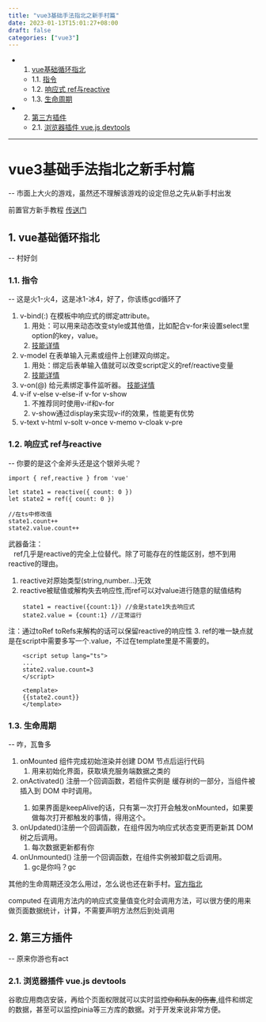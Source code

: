 ```yaml
---
title: "vue3基础手法指北之新手村篇"
date: 2023-01-13T15:01:27+08:00
draft: false
categories: ["vue3"]
---
```


<!-- vscode-markdown-toc -->
* 1. [vue基础循环指北](#vue)
	* 1.1. [指令](#)
	* 1.2. [响应式 ref与reactive](#refreactive)
	* 1.3. [生命周期](#-1)
* 2. [第三方插件](#-1)
	* 2.1. [浏览器插件 vue.js devtools](#vue.jsdevtools)

<!-- vscode-markdown-toc-config
	numbering=true
	autoSave=true
	/vscode-markdown-toc-config -->
<!-- /vscode-markdown-toc -->

<!-- 
    command+shift+p 
    generate TOC for md
-->

-----
# vue3基础手法指北之新手村篇
-- 市面上大火的游戏，虽然还不理解该游戏的设定但总之先从新手村出发

前置官方新手教程 [传送门](https://cn.vuejs.org/tutorial/#step-1)  

##  1. <a name='vue'></a>vue基础循环指北
-- 村好剑
###  1.1. <a name=''></a>指令
-- 这是火1-火4，这是冰1-冰4，好了，你该练gcd循环了
1. v-bind(:) 在模板中响应式的绑定attribute。  
   1. 用处：可以用来动态改变style或其他值，比如配合v-for来设置select里option的key，value。 
   2. [技能详情](https://cn.vuejs.org/api/built-in-directives.html#v-bind)
2. v-model 在表单输入元素或组件上创建双向绑定。
   1. 用处：绑定后表单输入值就可以改变script定义的ref/reactive变量
   2. [技能详情](https://cn.vuejs.org/api/built-in-directives.html#v-model)
3. v-on(@) 给元素绑定事件监听器。 [技能详情](https://cn.vuejs.org/api/built-in-directives.html#v-on)
4. v-if v-else v-else-if v-for v-show
   1. 不推荐同时使用v-if和v-for
   2. v-show通过display来实现v-if的效果，性能更有优势
5. v-text v-html v-solt v-once v-memo v-cloak v-pre

###  1.2. <a name='refreactive'></a>响应式 ref与reactive
-- 你要的是这个金斧头还是这个银斧头呢？  

    import { ref,reactive } from 'vue'

    let state1 = reactive({ count: 0 })  
    let state2 = ref({ count: 0 })  

    //在ts中修改值
    state1.count++ 
    state2.value.count++

武器备注：  
&ensp; ref几乎是reactive的完全上位替代。除了可能存在的性能区别，想不到用reactive的理由。  
1. reactive对原始类型(string,number...)无效
2. reactive被赋值或解构失去响应性,而ref可以对value进行随意的赋值结构
```
    state1 = reactive({count:1}) //会是state1失去响应式
    state2.value = {count:1} //正常运行
```
注：通过toRef toRefs来解构的话可以保留reactive的响应性
3. ref的唯一缺点就是在script中需要多写一个.value，不过在template里是不需要的。
```
    <script setup lang="ts">
    ...
    state2.value.count=3
    </script>

    <template>
    {{state2.count}}
    </template>
```


###  1.3. <a name='-1'></a>生命周期
-- 咋，瓦鲁多

1. onMounted 组件完成初始渲染并创建 DOM 节点后运行代码
   1. 用来初始化界面，获取填充服务端数据之类的
2. onActivated() 注册一个回调函数，若组件实例是 <KeepAlive> 缓存树的一部分，当组件被插入到 DOM 中时调用。
   1. 如果界面是keepAlive的话，只有第一次打开会触发onMounted，如果要做每次打开都触发的事情，得用这个。
3. onUpdated()注册一个回调函数，在组件因为响应式状态变更而更新其 DOM 树之后调用。 
   1. 每次数据更新都有你
4. onUnmounted() 注册一个回调函数，在组件实例被卸载之后调用。
   1. gc是你吗？gc  

其他的生命周期还没怎么用过，怎么说也还在新手村。[官方指北](https://cn.vuejs.org/api/composition-api-lifecycle.html#onmounted)

computed 在调用方法内的响应式变量值变化时会调用方法，可以很方便的用来做页面数据统计，计算，不需要声明方法然后到处调用

##  2. <a name='-1'></a>第三方插件
-- 原来你游也有act

###  2.1. <a name='vue.jsdevtools'></a>浏览器插件 vue.js devtools  
谷歌应用商店安装，再给个页面权限就可以实时监控~~你和队友的伤害~~,组件和绑定的数据，甚至可以监控pinia等三方库的数据。对于开发来说非常方便。
